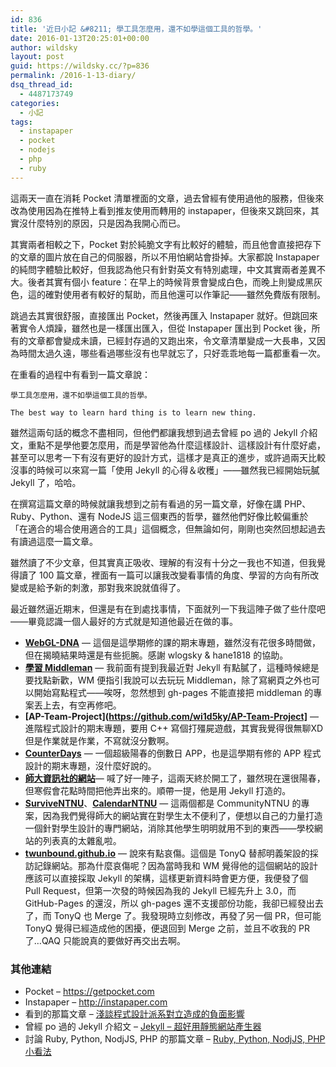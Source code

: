 ```yaml
---
id: 836
title: '近日小記 &#8211; 學工具怎麼用，還不如學這個工具的哲學。'
date: 2016-01-13T20:25:01+00:00
author: wildsky
layout: post
guid: https://wildsky.cc/?p=836
permalink: /2016-1-13-diary/
dsq_thread_id:
  - 4487173749
categories:
  - 小記
tags:
  - instapaper
  - pocket
  - nodejs
  - php
  - ruby
---
```


這兩天一直在消耗 Pocket 清單裡面的文章，過去曾經有使用過他的服務，但後來改為使用因為在推特上看到推友使用而轉用的 instapaper，但後來又跳回來，其實沒什麼特別的原因，只是因為我開心而已。

其實兩者相較之下，Pocket 對於純脆文字有比較好的體驗，而且他會直接把存下的文章的圖片放在自己的伺服器，所以不用怕網站會掛掉。大家都說 Instapaper 的純問字體驗比較好，但我認為他只有針對英文有特別處理，中文其實兩者差異不大。後者其實有個小 feature：在早上的時候背景會變成白色，而晚上則變成黑灰色，這的確對使用者有較好的幫助，而且他還可以作筆記——雖然免費版有限制。

跳過去其實很舒服，直接匯出 Pocket，然後再匯入 Instapaper 就好。但跳回來著實令人煩躁，雖然也是一樣匯出匯入，但從 Instapaper 匯出到 Pocket 後，所有的文章都會變成未讀，已經封存過的又跑出來，令文章清單變成一大長串，又因為時間太過久遠，哪些看過哪些沒有也早就忘了，只好乖乖地每一篇都重看一次。

在重看的過程中有看到一篇文章說：

```
學工具怎麼用，還不如學這個工具的哲學。
```
```
The best way to learn hard thing is to learn new thing.
```

雖然這兩句話的概念不盡相同，但他們都讓我想到過去曾經 po 過的 Jekyll 介紹文，重點不是學他要怎麼用，而是學習他為什麼這樣設計、這樣設計有什麼好處，甚至可以思考一下有沒有更好的設計方式，這樣才是真正的進步，或許過兩天比較沒事的時候可以來寫一篇「使用 Jekyll 的心得＆收穫」——雖然我已經開始玩膩 Jekyll 了，哈哈。

在撰寫這篇文章的時候就讓我想到之前有看過的另一篇文章，好像在講 PHP、Ruby、Python、還有 NodeJS 這三個東西的哲學，雖然他們好像比較偏重於「在適合的場合使用適合的工具」這個概念，但無論如何，剛剛也突然回想起過去有讀過這麼一篇文章。

雖然讀了不少文章，但其實真正吸收、理解的有沒有十分之一我也不知道，但我覺得讀了 100 篇文章，裡面有一篇可以讓我改變看事情的角度、學習的方向有所改變或是給予新的刺激，那對我來說就值得了。

最近雖然逼近期末，但還是有在到處找事情，下面就列一下我這陣子做了些什麼吧——畢竟認識一個人最好的方式就是知道他最近在做的事。

- **[WebGL-DNA](http://wi1d5ky.github.io/WebGL-DNA/)** — 這個是這學期修的課的期末專題，雖然沒有花很多時間做，但在揭曉結果時還是有些扼腕。感謝 wlogsky & hane1818 的協助。
- **[學習 Middleman](https://github.com/wi1d5ky/wi1d5ky.github.io")** — 我前面有提到我最近對 Jekyll 有點膩了，這種時候總是要找點新歡，WM 便指引我說可以去玩玩 Middleman，除了寫網頁之外也可以開始寫點程式——唉呀，忽然想到 gh-pages 不能直接把 middleman 的專案丟上去，有空再修吧。
- **[AP-Team-Project](https://github.com/wi1d5ky/AP-Team-Project]** — 進階程式設計的期末專題，要用 C++ 寫個打殭屍遊戲，其實我覺得很無聊XD 但是作業就是作業，不寫就沒分數啊。
- **[CounterDays](https://github.com/wi1d5ky/CounterDays)** — 一個超級陽春的倒數日 APP，也是這學期有修的 APP 程式設計的期末專題，沒什麼好說的。
- **[師大資訊社的網站](http://ntnucic.github.io/)**— 喊了好一陣子，這兩天終於開工了，雖然現在還很陽春，但寒假會花點時間把他弄出來的。順帶一提，他是用 Jekyll 打造的。
- **[SurviveNTNU](http://survive.ntnu.com.tw/)**、**[CalendarNTNU](http://calendar.ntnu.com.tw/)** — 這兩個都是 CommunityNTNU 的專案，因為我們覺得師大的網站實在對學生太不便利了，便想以自己的力量打造一個針對學生設計的專門網站，消除其他學生明明就用不到的東西——學校網站的列表真的太雜亂啦。
- **[twunbound.github.io](http://twunbound.github.io)** — 說來有點哀傷。這個是 TonyQ 替郝明義架設的採訪記錄網站。那為什麼哀傷呢？因為當時我和 WM 覺得他的這個網站的設計應該可以直接採取 Jekyll 的架構，這樣更新資料時會更方便，我便發了個 Pull Request，但第一次發的時候因為我的 Jekyll 已經先升上 3.0，而 GitHub-Pages 的還沒，所以 gh-pages 還不支援部份功能，我卻已經發出去了，而 TonyQ 也 Merge 了。我發現時立刻修改，再發了另一個 PR，但可能 TonyQ 覺得已經造成他的困擾，便退回到 Merge 之前，並且不收我的 PR 了…QAQ 只能說真的要做好再交出去啊。

### 其他連結
- Pocket &#8211; <https://getpocket.com>
- Instapaper &#8211; <http://instapaper.com>
- 看到的那篇文章 &#8211; [淺談程式設計派系對立造成的負面影響](https://blog.alphacamp.co/2015/10/20/dont-be-too-religious-in-programing/)
- 曾經 po 過的 Jekyll 介紹文 &#8211; [Jekyll – 超好用靜態網站產生器](/posts/jekyll.html)
- 討論 Ruby, Python, NodjJS, PHP 的那篇文章 &#8211; [Ruby, Python, NodjJS, PHP 小看法](http://freedomknight.me/ruby-python-nodjjs-php-xiao-kan-fa/)
